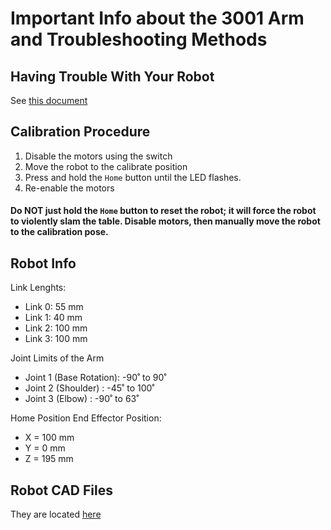 # Important Info about the 3001 Arm and Troubleshooting Methods

## Having Trouble With Your Robot

See [this document](https://github.com/RBE300X-Lab/RBE3001_info/blob/main/troubleshooting.md)

## Calibration Procedure
1. Disable the motors using the switch
2. Move the robot to the calibrate position
3. Press and hold the `Home` button until the LED flashes.
4. Re-enable the motors

#### Do NOT just hold the `Home` button to reset the robot; it will force the robot to violently slam the table. Disable motors, then manually move the robot to the calibration pose.

## Robot Info

Link Lenghts:
 - Link 0: 55 mm
 - Link 1: 40 mm
 - Link 2: 100 mm
 - Link 3: 100 mm

Joint Limits of the Arm
 - Joint 1 (Base Rotation): -90˚ to 90˚
 - Joint 2 (Shoulder) : -45˚ to 100˚
 - Joint 3 (Elbow) : -90˚ to 63˚

Home Position End Effector Position:
 - X = 100 mm
 - Y = 0 mm
 - Z = 195 mm

## Robot CAD Files

They are located [here](https://github.com/RBE300X-Lab/RBE3001_info/tree/main/Arm%20CAD%20Files)
